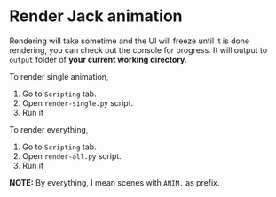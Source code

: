 # Render Jack animation

Rendering will take sometime and the UI will freeze until it is done rendering, you can check out the console for progress. It will output to `output` folder of **your current working directory**.

To render single animation,
1. Go to `Scripting` tab.
2. Open `render-single.py` script.
3. Run it

To render everything, 
1. Go to `Scripting` tab.
2. Open `render-all.py` script.
3. Run it

**NOTE:** By everything, I mean scenes with `ANIM.` as prefix.


